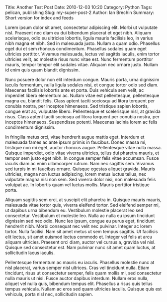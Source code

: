 Title: Another Test Post
Date: 2010-12-03 10:20
Category: Python
Tags: pelican, publishing
Slug: my-super-post-2
Author: Ian Brechin
Summary: Short version for index and feeds

Lorem ipsum dolor sit amet, consectetur adipiscing elit. Morbi ut vulputate nisl. Praesent nec diam eu dui bibendum placerat et eget nibh. Aliquam scelerisque, odio eu ultricies lobortis, ligula mauris facilisis leo, in varius nibh magna et nibh. Sed in malesuada justo. Nullam a quam odio. Phasellus eget dui et sem rhoncus condimentum. Phasellus sodales quam eget ultricies porttitor. Vivamus malesuada, lectus vel sagittis iaculis, enim tortor ultricies velit, ac molestie risus nunc vitae est. Nunc fermentum porttitor mauris, tempor tempor elit sodales vitae. Aliquam nec ornare justo. Nullam id enim quis quam blandit dignissim.

Nunc posuere dolor non elit interdum congue. Mauris porta, urna dignissim iaculis fermentum, nulla ligula sodales nisi, et congue tortor odio sed diam. Maecenas facilisis lobortis ante et porta. Duis vehicula sem velit, ac imperdiet libero elementum ac. Nullam vitae est pellentesque, pellentesque magna eu, blandit felis. Class aptent taciti sociosqu ad litora torquent per conubia nostra, per inceptos himenaeos. Sed tristique sapien lobortis, congue erat ac, vulputate libero. Pellentesque et scelerisque nisl, at gravida risus. Class aptent taciti sociosqu ad litora torquent per conubia nostra, per inceptos himenaeos. Suspendisse potenti. Maecenas lacinia lorem ac felis condimentum dignissim.

In fringilla metus orci, vitae hendrerit augue mattis eget. Interdum et malesuada fames ac ante ipsum primis in faucibus. Donec massa mi, tristique non mi eget, auctor rhoncus augue. Pellentesque vitae nulla massa. Quisque imperdiet, odio vitae viverra ultricies, tellus dui pharetra mauris, et tempor sem justo eget nibh. In congue semper felis vitae accumsan. Fusce iaculis diam ac enim ullamcorper rutrum. Nam nec sagittis sem. Vivamus sed turpis in mi faucibus ornare. Quisque egestas aliquet gravida. Mauris ultricies, magna non luctus adipiscing, lorem metus luctus tellus, nec vulputate magna nisi non sem. Sed viverra dolor nisi, non malesuada felis volutpat ac. In lobortis quam vel luctus mollis. Mauris porttitor tristique porta.

Aliquam sagittis sem orci, at suscipit elit pharetra in. Quisque mauris mauris, malesuada vitae tortor quis, viverra eleifend tortor. Sed eleifend semper mi, ut dapibus urna bibendum eu. Vestibulum molestie placerat leo sed consectetur. Vestibulum et molestie leo. Nulla ac nulla eu ipsum tincidunt dignissim sed nec odio. Nunc leo ipsum, congue eu purus eget, tincidunt hendrerit nibh. Morbi consequat nec velit nec pulvinar. Integer ac lorem tortor. Nulla facilisi. Nam sit amet metus ut sem tempus sagittis. Ut facilisis elit lectus, sit amet euismod lectus commodo et. Integer vel felis at arcu aliquam ultricies. Praesent orci diam, auctor vel cursus a, gravida vel nisl. Quisque sed consectetur est. Nam pulvinar nunc sit amet quam luctus, at sollicitudin lacus iaculis.

Pellentesque fermentum ac mauris eu iaculis. Phasellus molestie nunc at nisl placerat, varius semper nisl ultrices. Cras vel tincidunt nulla. Etiam tincidunt, risus ut consectetur semper, felis quam mollis mi, sed consectetur nulla mauris ut nisi. Fusce auctor dapibus interdum. Nullam eros nulla, aliquet vel nulla quis, bibendum tempus elit. Phasellus a risus quis tellus tempus vehicula. Nullam ac eros sed quam ultricies iaculis. Quisque quis est vehicula, porta nisl nec, sollicitudin sapien.
